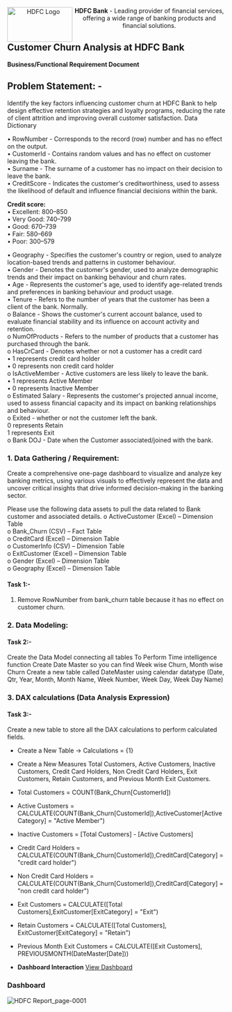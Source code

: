 
<div align="center">
  <img src="https://github.com/user-attachments/assets/d7c2c803-0fb2-49ed-87d8-3334f0400f37" alt="HDFC Logo" width="150" height="80" style="float: left; margin-right: 10 px;">
  <p> <b>HDFC Bank</b> - Leading provider of financial services, offering a wide range of banking products and financial solutions.</p>
</div>



## Customer Churn Analysis at HDFC Bank
**Business/Functional Requirement Document**

## Problem Statement: -
Identify the key factors influencing customer churn at HDFC Bank to help design effective retention strategies and loyalty programs, reducing the rate of client attrition and improving overall customer satisfaction.
Data Dictionary

•	RowNumber - Corresponds to the record (row) number and has no effect on the output.  
•	CustomerId - Contains random values and has no effect on customer leaving the bank.  
•	Surname - The surname of a customer has no impact on their decision to leave the bank.   
•	CreditScore - Indicates the customer's creditworthiness, used to assess the likelihood of default and influence financial decisions within the bank.    

**Credit score:**     
•	Excellent: 800–850     
•	Very Good: 740–799    
•	Good: 670–739  
•	Fair: 580–669  
•	Poor: 300–579 
  
•	Geography - Specifies the customer's country or region, used to analyze location-based trends and patterns in customer behaviour.    
•	Gender - Denotes the customer's gender, used to analyze demographic trends and their impact on banking behaviour and churn rates.    
•	Age - Represents the customer's age, used to identify age-related trends and preferences in banking behaviour and product usage.    
•	Tenure - Refers to the number of years that the customer has been a client of the bank. Normally.     
o	Balance - Shows the customer's current account balance, used to evaluate financial stability and its influence on account activity and retention.     
o	NumOfProducts - Refers to the number of products that a customer has purchased through the bank.      
o	HasCrCard - Denotes whether or not a customer has a credit card      
•	1 represents credit card holder    
•	0 represents non credit card holder    
o	IsActiveMember - Active customers are less likely to leave the bank.     
•	1 represents Active Member        
•	0 represents Inactive Member    
o	Estimated Salary - Represents the customer's projected annual income, used to assess financial capacity and its impact on banking relationships and behaviour.   
o	Exited - whether or not the customer left the bank.     
  0 represents Retain    
  1 represents Exit    
o	Bank DOJ - Date when the Customer associated/joined  with the bank.     

### 1. Data Gathering / Requirement:   
Create a comprehensive one-page dashboard to visualize and analyze key banking metrics, using various visuals to effectively represent the data and uncover critical insights that drive informed decision-making in the banking sector.

Please use the following data assets to pull the data related to Bank customer and associated details.
o	ActiveCustomer (Excel) – Dimension Table   
o	Bank_Churn (CSV) – Fact Table    
o	CreditCard (Excel) – Dimension Table    
o	CustomerInfo (CSV) – Dimension Table    
o	ExitCustomer (Excel) – Dimension Table     
o	Gender (Excel) – Dimension Table     
o	Geography (Excel) – Dimension Table     

#### Task 1:-
1. Remove RowNumber from bank_churn table because it has no effect on customer churn. 

### 2. Data Modeling:

#### Task 2:-
Create the Data Model connecting all tables
 To Perform Time intelligence function Create Date Master so you can find Week wise Churn, Month wise Churn 
Create a new table called DateMaster using calendar datatype 
(Date, Qtr, Year, Month, Month Name, Week Number, Week Day, Week Day Name)

### 3. DAX calculations (Data Analysis Expression)

#### Task 3:-
Create a new table to store all the DAX calculations to perform calculated fields.   
-	Create a New Table -> Calculations = {1}       
-	Create a New Measures Total Customers, Active Customers, Inactive Customers, Credit Card Holders, Non Credit Card Holders, Exit Customers, Retain Customers, and Previous Month Exit Customers.   
-	Total Customers = COUNT(Bank_Churn[CustomerId])      
-	Active Customers = CALCULATE(COUNT(Bank_Churn[CustomerId]),ActiveCustomer[ActiveCategory] = "Active Member")      
-	Inactive Customers = [Total Customers] - [Active Customers]      
-	Credit Card Holders = CALCULATE(COUNT(Bank_Churn[CustomerId]),CreditCard[Category] = "credit card holder")     
-	Non Credit Card Holders = CALCULATE(COUNT(Bank_Churn[CustomerId]),CreditCard[Category] = "non credit card holder")     
-	Exit Customers = CALCULATE([Total Customers],ExitCustomer[ExitCategory] = "Exit")     
-	Retain Customers = CALCULATE([Total Customers], ExitCustomer[ExitCategory] = "Retain")      
-	Previous Month Exit Customers = CALCULATE([Exit Customers], PREVIOUSMONTH(DateMaster[Date]))        

- **Dashboard Interaction** <a href = "https://github.com/Jeffrin-Webster/Power-BI/blob/main/HDFC%20Customer%20Churn%20Analysis/HDFC%20Report_page-0001.jpg">View Dashboard</a>

### Dashboard

![HDFC Report_page-0001](https://github.com/user-attachments/assets/8d9a0249-bca9-43ad-a0a8-1f3ed0df203c)






